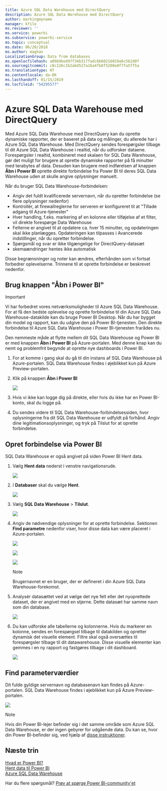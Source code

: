 ```yaml
---
title: Azure SQL Data Warehouse med DirectQuery
description: Azure SQL Data Warehouse med DirectQuery
author: markingmyname
manager: kfile
ms.reviewer: ''
ms.service: powerbi
ms.subservice: powerbi-service
ms.topic: conceptual
ms.date: 06/20/2018
ms.author: maghan
LocalizationGroup: Data from databases
ms.openlocfilehash: a09b9bed97f34b317fadc6b60216019a6c562d0f
ms.sourcegitcommit: c8c126c1b2ab4527a16a4fb8f5208e0f7fa5ff5a
ms.translationtype: HT
ms.contentlocale: da-DK
ms.lasthandoff: 01/15/2019
ms.locfileid: "54295577"
---
```

# <a name="azure-sql-data-warehouse-with-directquery"></a>Azure SQL Data Warehouse med DirectQuery
Med Azure SQL Data Warehouse med DirectQuery kan du oprette dynamiske rapporter, der er baseret på data og målinger, du allerede har i Azure SQL Data Warehouse. Med DirectQuery sendes forespørgsler tilbage til dit Azure SQL Data Warehouse i realtid, når du udforsker dataene. Forespørgsler i realtid, kombineret med skalaen for SQL Data Warehouse, gør det muligt for brugere at oprette dynamiske rapporter på få minutter med terabytes af data. Desuden kan brugere med indførelsen af knappen **Åbn i Power BI** oprette direkte forbindelse fra Power BI til deres SQL Data Warehouse uden at skulle angive oplysninger manuelt.

Når du bruger SQL Data Warehouse-forbindelsen:

* Angiv det fuldt kvalificerede servernavn, når du opretter forbindelse (se flere oplysninger nedenfor)
* Kontrollér, at firewallreglerne for serveren er konfigureret til at "Tillade adgang til Azure-tjenester"
* Hver handling, f.eks. markering af en kolonne eller tilføjelse af et filter, vil direkte forespørge Data Warehouse
* Felterne er angivet til at opdatere ca. hver 15 minutter, og opdateringen skal ikke planlægges.  Opdateringen kan tilpasses i Avancerede indstillinger, når du opretter forbindelse.
* Spørgsmål og svar er ikke tilgængelige for DirectQuery-datasæt
* skemaændringer hentes ikke automatisk

Disse begrænsninger og noter kan ændres, efterhånden som vi fortsat forbedrer oplevelserne. Trinnene til at oprette forbindelse er beskrevet nedenfor.

## <a name="using-the-open-in-power-bi-button"></a>Brug knappen "Åbn i Power BI"

> [!Important]
> Vi har forbedret vores netværksmuligheder til Azure SQL Data Warehouse.  For at få den bedste oplevelse og oprette forbindelse til din Azure SQL Data Warehouse-datakilde kan du bruge Power BI Desktop.  Når du har bygget din model og rapport, kan du udgive den på Power BI-tjenesten.  Den direkte forbindelse til Azure SQL Data Warehouse i Power BI-tjenesten frarådes nu.
>

Den nemmeste måde at flytte mellem dit SQL Data Warehouse og Power BI er med knappen **Åbn i Power BI** på Azure-portalen. Med denne knap kan du nemt og problemfrit begynde at oprette nye dashboards i Power BI.

1. For at komme i gang skal du gå til din instans af SQL Data Warehouse på Azure-portalen. SQL Data Warehouse findes i øjeblikket kun på Azure Preview-portalen.
2. Klik på knappen **Åbn i Power BI**
   
    ![](media/service-azure-sql-data-warehouse-with-direct-connect/openinpowerbi.png)
3. Hvis vi ikke kan logge dig på direkte, eller hvis du ikke har en Power BI-konto, skal du logge på.
4. Du sendes videre til SQL Data Warehouse-forbindelsessiden, hvor oplysningerne fra dit SQL Data Warehouse er udfyldt på forhånd. Angiv dine legitimationsoplysninger, og tryk på Tilslut for at oprette forbindelse.

## <a name="connecting-through-power-bi"></a>Opret forbindelse via Power BI
SQL Data Warehouse er også angivet på siden Power BI Hent data. 

1. Vælg **Hent data** nederst i venstre navigationsrude.  
   
    ![](media/service-azure-sql-data-warehouse-with-direct-connect/getdatabutton.png)
2. I **Databaser** skal du vælge **Hent**.
   
    ![](media/service-azure-sql-data-warehouse-with-direct-connect/databases.png)
3. Vælg **SQL Data Warehouse** \> **Tilslut**.
   
    ![](media/service-azure-sql-data-warehouse-with-direct-connect/azuresqldatawarehouseconnect.png)
4. Angiv de nødvendige oplysninger for at oprette forbindelse. Sektionen **Find parametre** nedenfor viser, hvor disse data kan være placeret i Azure-portalen.
   
    ![](media/service-azure-sql-data-warehouse-with-direct-connect/servername.png)
   
    ![](media/service-azure-sql-data-warehouse-with-direct-connect/servernamewithadvanced.png)
   
    ![](media/service-azure-sql-data-warehouse-with-direct-connect/username.png)
   
   > [!NOTE]
   > Brugernavnet er en bruger, der er defineret i din Azure SQL Data Warehouse-forekomst.
   > 
   > 
5. Analysér datasættet ved at vælge det nye felt eller det nyoprettede dataset, der er angivet med en stjerne. Dette datasæt har samme navn som din database.
   
    ![](media/service-azure-sql-data-warehouse-with-direct-connect/dataset2.png)
6. Du kan udforske alle tabellerne og kolonnerne. Hvis du markerer en kolonne, sendes en forespørgsel tilbage til datakilden og opretter dynamisk det visuelle element. Filtre skal også oversættes til forespørgsler tilbage til dit datawarehouse. Disse visuelle elementer kan gemmes i en ny rapport og fastgøres tilbage i dit dashboard.
   
    ![](media/service-azure-sql-data-warehouse-with-direct-connect/explore3.png)

## <a name="finding-parameter-values"></a>Find parameterværdier
Dit fulde gyldige servernavn og databasenavn kan findes på Azure-portalen. SQL Data Warehouse findes i øjeblikket kun på Azure Preview-portalen.

![](media/service-azure-sql-data-warehouse-with-direct-connect/azureportal.png)

> [!NOTE]
> Hvis din Power BI-lejer befinder sig i det samme område som Azure SQL Data Warehouse, er der ingen gebyrer for udgående data. Du kan se, hvor din Power BI-befinder sig, ved hjælp af [disse instruktioner](https://docs.microsoft.com/power-bi/service-admin-where-is-my-tenant-located).
>

## <a name="next-steps"></a>Næste trin
[Hvad er Power BI?](power-bi-overview.md)  
[Hent data til Power BI](service-get-data.md)  
[Azure SQL Data Warehouse](/azure/sql-data-warehouse/sql-data-warehouse-overview-what-is/)

Har du flere spørgsmål? [Prøv at spørge Power BI-community'et](http://community.powerbi.com/)